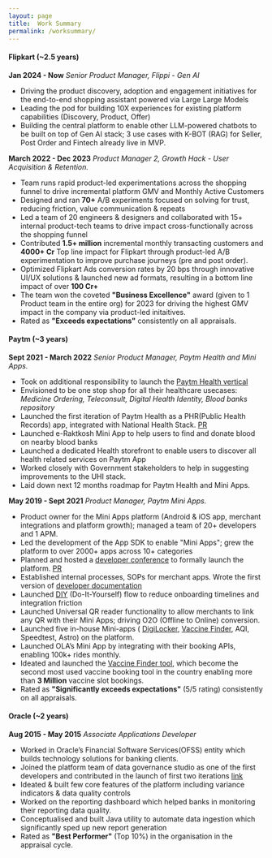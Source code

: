 ```yaml
---
layout: page
title:  Work Summary
permalink: /worksummary/
---
```


#### Flipkart (~2.5 years) ####

**Jan 2024 - Now** *Senior Product Manager, Flippi - Gen AI*

- Driving the product discovery, adoption and engagement initiatives for the end-to-end shopping assistant powered via Large Large Models
- Leading the pod for building 10X experiences for existing platform capabilities (Discovery, Product, Offer)
- Building the central platform to enable other LLM-powered chatbots to be built on top of Gen AI stack; 3 use cases with K-BOT (RAG) for Seller, Post Order and Fintech already live in MVP.

**March 2022 - Dec 2023** *Product Manager 2, Growth Hack - User Acquisition & Retention.*

- Team runs rapid product-led experimentations across the shopping funnel to drive incremental platform GMV and Monthly Active Customers
- Designed and ran **70+** A/B experiments focused on solving for trust, reducing friction, value communication & repeats
- Led a team of 20 engineers & designers and collaborated with 15+ internal product-tech teams to drive impact cross-functionally across the shopping funnel
- Contributed **1.5+ million** incremental monthly transacting customers and **4000+ Cr** Top line impact for Flipkart through product-led A/B experimentation to improve purchase journeys (pre and post order).
- Optimized Flipkart Ads conversion rates by 20 bps through innovative UI/UX solutions &  launched new ad formats, resulting in a bottom line impact of over **100 Cr+**
- The team won the coveted **"Business Excellence"** award (given to 1 Product team in the entire org) for 2023 for driving the highest GMV impact in the company via product-led initaitives.
- Rated as **"Exceeds expectations"** consistently on all appraisals.

#### Paytm (~3 years) ####

 **Sept 2021 - March 2022** *Senior Product Manager, Paytm Health and Mini Apps.*

-   Took on additional responsibility to launch the [Paytm Health vertical](https://twitter.com/Paytm/status/1479712862746517506)
-   Envisioned to be one stop shop for all their healthcare usecases: _Medicine Ordering, Teleconsult, Digital Health Identity, Blood banks repository_
-   Launched the first iteration of Paytm Health as a PHR(Public Health Records) app, integrated with National Health Stack. [PR](https://www.livemint.com/technology/paytm-users-can-now-create-their-health-id-know-its-benefits-11640596211499.html)
-   Launched e-Raktkosh Mini App to help users to find and donate blood on nearby blood banks
-   Launched a dedicated Health storefront to enable users to discover all health related services on Paytm App
-   Worked closely with Government stakeholders to help in suggesting improvements to the UHI stack.
-   Laid down next 12 months roadmap for Paytm Health and Mini Apps.

**May 2019 - Sept 2021** *Product Manager, Paytm Mini Apps.*

-   Product owner for the Mini Apps platform (Android & iOS app, merchant integrations and platform growth); managed a team of 20+ developers and 1 APM.
-   Led the development of the App SDK to enable "Mini Apps"; grew the platform to over 2000+ apps across 10+ categories
-   Planned and hosted a [developer conference](https://www.youtube.com/watch?v=nuK7Ct59Vyk&t=3162s) to formally launch the platform. [PR](https://www.livemint.com/technology/apps/paytm-announces-mini-apps-developers-conference-on-8-october-11601965880559.html)
-   Established internal processes, SOPs for merchant apps. Wrote the first version of [developer documentation](https://business.paytm.com/docs/miniprograms/overview/)
-   Launched [DIY](https://www.youtube.com/watch?v=W0qN81dujfs) (Do-It-Yourself) flow to reduce onboarding timelines and integration friction
-   Launched Universal QR reader functionality to allow merchants to link any QR with their Mini Apps; driving O2O (Offline to Online) conversion.
-   Launched five in-house Mini-apps ( [DigiLocker](https://www.hindustantimes.com/business/paytm-integrates-digilocker-brings-access-to-documents-on-its-app-101634105338544.html), [Vaccine Finder](https://www.livemint.com/technology/apps/want-to-book-covid-19-vaccination-slots-on-paytm-here-s-how-11624093960278.html), AQI, Speedtest, Astro) on the platform.
-   Launched OLA’s Mini App by integrating with their booking APIs, enabling 100k+ rides monthly.
-   Ideated and launched the [Vaccine Finder tool](https://product-noob.github.io/Journey-to-create-the-Covid-Slot-Finder-Tool/), which become the second most used vaccine booking tool in the country enabling more than **3 Million** vaccine slot bookings.
-   Rated as **"Significantly exceeds expectations"** (5/5 rating) consistently on all appraisals.

#### Oracle (~2 years) ####

**Aug 2015 - May 2015** *Associate Applications Developer*

-   Worked in Oracle’s Financial Software Services(OFSS) entity which builds technology solutions for banking clients.
-   Joined the platform team of data governance studio as one of the first developers and contributed in the launch of first two iterations [link](https://www.oracle.com/a/ocom/docs/industries/financial-services/ds-ofs-dgrr-3714726.pdf)
-   Ideated & built few core features of the platform including variance indicators & data quality controls
-   Worked on the reporting dashboard which helped banks in monitoring their reporting data quality.
-   Conceptualised and built Java utility to automate data ingestion which significantly sped up new report generation
-   Rated as **"Best Performer"** (Top 10%) in the organisation in the appraisal cycle.
